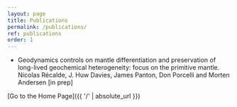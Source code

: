 ```yaml
---
layout: page
title: Publications
permalink: /publications/
ref: publications
order: 1
---
```


- Geodynamics controls on mantle differentiation and preservation of long-lived geochemical heterogeneity: focus on the primitive mantle. Nicolas Récalde, J. Huw Davies, James Panton, Don Porcelli and Morten Andersen [in prep] 


[Go to the Home Page]({{ '/' | absolute_url }})
